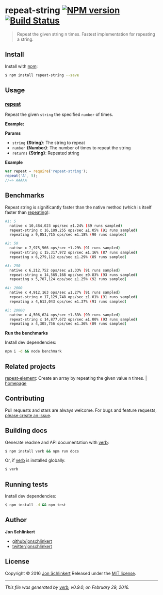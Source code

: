 # repeat-string [![NPM version](https://img.shields.io/npm/v/repeat-string.svg)](https://www.npmjs.com/package/repeat-string) [![Build Status](https://img.shields.io/travis/jonschlinkert/repeat-string.svg)](https://travis-ci.org/jonschlinkert/repeat-string)

> Repeat the given string n times. Fastest implementation for repeating a string.

## Install

Install with [npm](https://www.npmjs.com/):

```sh
$ npm install repeat-string --save
```

## Usage

### [repeat](users.js#L41)

Repeat the given `string` the specified `number` of times.

**Example:**

**Params**

* `string` **{String}**: The string to repeat
* `number` **{Number}**: The number of times to repeat the string
* `returns` **{String}**: Repeated string

**Example**

```js
var repeat = require('repeat-string');
repeat('A', 5);
//=> AAAAA
```

## Benchmarks

Repeat string is significantly faster than the native method (which is itself faster than [repeating](https://github.com/sindresorhus/repeating)):

```sh
#1: 5
  native x 10,484,023 ops/sec ±1.24% (89 runs sampled)
  repeat-string x 16,189,255 ops/sec ±1.05% (91 runs sampled)
  repeating x 9,051,715 ops/sec ±1.18% (90 runs sampled)

#2: 50
  native x 7,975,566 ops/sec ±1.29% (91 runs sampled)
  repeat-string x 15,317,972 ops/sec ±1.16% (87 runs sampled)
  repeating x 6,279,112 ops/sec ±1.29% (89 runs sampled)

#3: 250
  native x 6,212,752 ops/sec ±1.33% (91 runs sampled)
  repeat-string x 14,565,168 ops/sec ±0.83% (93 runs sampled)
  repeating x 5,787,124 ops/sec ±1.25% (92 runs sampled)

#4: 2000
  native x 4,912,163 ops/sec ±1.27% (91 runs sampled)
  repeat-string x 17,129,748 ops/sec ±1.01% (91 runs sampled)
  repeating x 4,613,043 ops/sec ±1.37% (91 runs sampled)

#5: 20000
  native x 4,506,624 ops/sec ±1.33% (90 runs sampled)
  repeat-string x 14,877,672 ops/sec ±1.00% (93 runs sampled)
  repeating x 4,305,756 ops/sec ±1.36% (89 runs sampled)
```

**Run the benchmarks**

Install dev dependencies:

```sh
npm i -d && node benchmark
```

## Related projects

[repeat-element](https://www.npmjs.com/package/repeat-element): Create an array by repeating the given value n times. | [homepage](https://github.com/jonschlinkert/repeat-element)

## Contributing

Pull requests and stars are always welcome. For bugs and feature requests, [please create an issue](https://github.com/jonschlinkert/repeat-string/issues/new).

## Building docs

Generate readme and API documentation with [verb](https://github.com/verbose/verb):

```sh
$ npm install verb && npm run docs
```

Or, if [verb](https://github.com/verbose/verb) is installed globally:

```sh
$ verb
```

## Running tests

Install dev dependencies:

```sh
$ npm install -d && npm test
```

## Author

**Jon Schlinkert**

* [github/jonschlinkert](https://github.com/jonschlinkert)
* [twitter/jonschlinkert](http://twitter.com/jonschlinkert)

## License

Copyright © 2016 [Jon Schlinkert](http://github.com/jonschlinkert)
Released under the [MIT license](https://github.com/jonschlinkert/repeat-string/blob/master/LICENSE).

***

_This file was generated by [verb](https://github.com/verbose/verb), v0.9.0, on February 29, 2016._